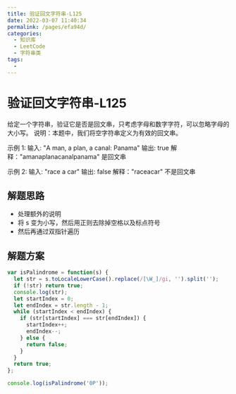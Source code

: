 ```yaml
---
title: 验证回文字符串-L125
date: 2022-03-07 11:40:34
permalink: /pages/efa94d/
categories:
  - 知识库
  - LeetCode
  - 字符串类
tags:
  - 
---
```


# 验证回文字符串-L125

给定一个字符串，验证它是否是回文串，只考虑字母和数字字符，可以忽略字母的大小写。
说明：本题中，我们将空字符串定义为有效的回文串。

示例 1:
输入: "A man, a plan, a canal: Panama"
输出: true
解释："amanaplanacanalpanama" 是回文串

<!-- more -->

示例 2:
输入: "race a car"
输出: false
解释："raceacar" 不是回文串

## 解题思路

- 处理额外的说明
- 将 s 变为小写，然后用正则去除掉空格以及标点符号
- 然后再通过双指针遍历

## 解题方案

```js
var isPalindrome = function(s) {
  let str = s.toLocaleLowerCase().replace(/[\W_]/gi, '').split('');
  if (!str) return true;
  console.log(str);
  let startIndex = 0;
  let endIndex = str.length - 1;
  while (startIndex < endIndex) {
    if (str[startIndex] === str[endIndex]) {
      startIndex++;
      endIndex--;
    } else {
      return false;
    }
  }
  return true;
};

console.log(isPalindrome('0P'));
```